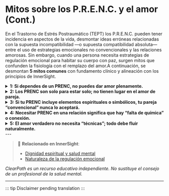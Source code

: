 ﻿# Mitos sobre los P.R.E.N.C. y el amor (Cont.)

En el Trastorno de Estrés Postraumático (TEPT) los P.R.E.N.C. pueden tener incidencia en aspectos de la vida, desmontar ideas erróneas relacionadas con la supuesta incompatibilidad —o supuesta compatibilidad absoluta— entre el uso de estrategias emocionales no convencionales y las relaciones amorosas. Sin embargo, cuando una persona necesita estrategias de regulación emocional para habitar su cuerpo con paz, surgen mitos que confunden la fisiología con el remplazo del amor.A continuación, se desmontan **5 mitos comunes** con fundamento clínico y alineación con los principios de InnerSight.

<details>
<summary><strong>1: Si dependes de un PRENC, no puedes dar amor plenamente.</strong></summary>

<strong>Realidad:</strong> Al contrario: al regular tu propio sistema emocional mediante PRENC, reduces la proyección, la reactividad y la disociación, lo que te permite estar más presente, disponible y auténtico en la relación. El amor florece mejor en la estabilidad interna.
</details>

<details>
<summary><strong>2: Los PRENC son solo para estar solo; no tienen lugar en el amor de pareja.</strong></summary>

<strong>Realidad:</strong> Algunos PRENC son individuales (como la escritura automática), pero otros pueden integrarse en la vida de pareja: cocinar en silencio juntos, observar el cielo nocturno, usar un objeto transicional compartido o practicar respiración sincronizada. El amor también se nutre de la co-regulación.
</details>

<details>
<summary><strong>3: Si tu PRENC incluye elementos espirituales o simbólicos, tu pareja “convencional” nunca lo aceptará.</strong></summary>

<strong>Realidad:</strong> La apertura depende de la comunicación, no del tipo de PRENC. Muchas parejas con visiones distintas encuentran puntos medios: respetar el espacio personal del otro, participar parcialmente o simplemente validar la importancia emocional de la práctica, aunque no la compartan.
</details>

<details>
<summary><strong>4: Necesitar PRENC en una relación significa que hay “falta de química” o conexión.</strong></summary>

<strong>Realidad:</strong> La química no previene el trauma ni regula el sistema nervioso. Dos personas profundamente conectadas pueden tener historias de dolor que requieren herramientas adicionales. El uso de PRENC demuestra madurez emocional, no desconexión.
</details>

<details>
<summary><strong>5: El amor verdadero no necesita “técnicas”; todo debe fluir naturalmente.</strong></summary>

<strong>Realidad:</strong> El amor puede ser profundo y auténtico, pero vivir con TEPT (o estrés emocional crónico) no es “antinatural”. Aprender a navegarlo con herramientas —convencionales o no— es un acto de cuidado hacia uno mismo y hacia la relación. El amor maduro incluye estrategia, no solo espontaneidad.
</details>
---

> 🔗 **Relacionado en InnerSight**:  
> - [Dignidad espiritual y salud mental](https://inner-clarity.github.io/InnerSight/es#dignidad-espiritual-y-salud-mental)  
> - [Naturaleza de la regulación emocional](https://inner-clarity.github.io/InnerSight/es#naturaleza-de-la-regulación-emocional)

*ClearPath es un recurso educativo independiente. No sustituye el consejo de un profesional de la salud mental.*

---

::: tip
Disclaimer pending translation
:::
